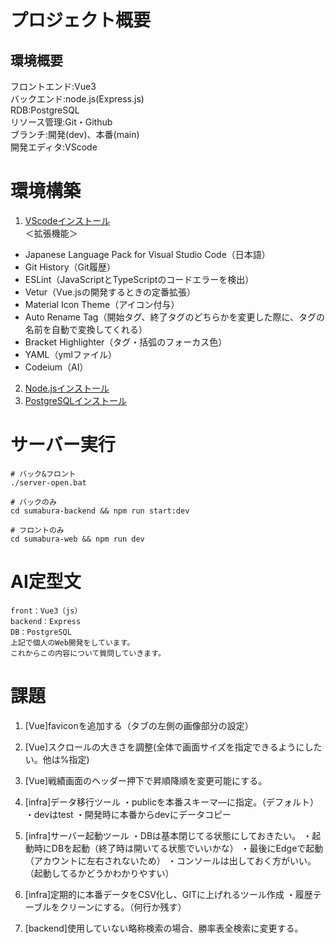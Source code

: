 # プロジェクト概要

## 環境概要
フロントエンド:Vue3<br>
バックエンド:node.js(Express.js)<br>
RDB:PostgreSQL<br>
リソース管理:Git・Github<br>
ブランチ:開発(dev)、本番(main)<br>
開発エディタ:VScode<br>

# 環境構築
1. [VScodeインストール](https://code.visualstudio.com/download)<br>
＜拡張機能＞
- Japanese Language Pack for Visual Studio Code（日本語）
- Git History（Git履歴）
- ESLint（JavaScriptとTypeScriptのコードエラーを検出）
- Vetur（Vue.jsの開発するときの定番拡張）
- Material Icon Theme（アイコン付与）
- Auto Rename Tag（開始タグ、終了タグのどちらかを変更した際に、タグの名前を自動で変換してくれる）
- Bracket Highlighter（タグ・括弧のフォーカス色）
- YAML（ymlファイル）
- Codeium（AI）

2. [Node.jsインストール](https://nodejs.org/ja)
3. [PostgreSQLインストール](https://www.postgresql.jp/download)

# サーバー実行
```shell
# バック&フロント
./server-open.bat
```
```shell
# バックのみ
cd sumabura-backend && npm run start:dev
```
```shell
# フロントのみ
cd sumabura-web && npm run dev
```

# AI定型文
```text
front：Vue3（js）
backend：Express
DB：PostgreSQL
上記で個人のWeb開発をしています。
これからこの内容について質問していきます。
```

# 課題
1.  [Vue]faviconを追加する（タブの左側の画像部分の設定）
4.  [Vue]スクロールの大きさを調整(全体で画面サイズを指定できるようにしたい。他は%指定)
5.  [Vue]戦績画面のヘッダー押下で昇順降順を変更可能にする。
7.  [infra]データ移行ツール
・publicを本番スキーマ―に指定。（デフォルト）
・devはtest
・開発時に本番からdevにデータコピー

8. [infra]サーバー起動ツール
・DBは基本閉じてる状態にしておきたい。
・起動時にDBを起動（終了時は開いてる状態でいいかな）
・最後にEdgeで起動（アカウントに左右されないため）
・コンソールは出しておく方がいい。（起動してるかどうかわかりやすい）

9. [infra]定期的に本番データをCSV化し、GITに上げれるツール作成
・履歴テーブルをクリーンにする。（何行か残す）

10. [backend]使用していない略称検索の場合、勝率表全検索に変更する。